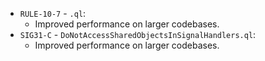 - `RULE-10-7` - `.ql`:
   - Improved performance on larger codebases.
 - `SIG31-C` - `DoNotAccessSharedObjectsInSignalHandlers.ql`:
   - Improved performance on larger codebases.